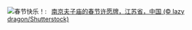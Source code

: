 ![](https://www.bing.com/th?id=OHR.SpringFestival25Y_ZH-CN6133182159_UHD.jpg&w=1000)春节快乐！:&nbsp;&ensp;[南京夫子庙的春节许愿牌，江苏省，中国 (© lazy dragon/Shutterstock)](https://www.bing.com/th?id=OHR.SpringFestival25Y_ZH-CN6133182159_UHD.jpg)
<br><br/>

